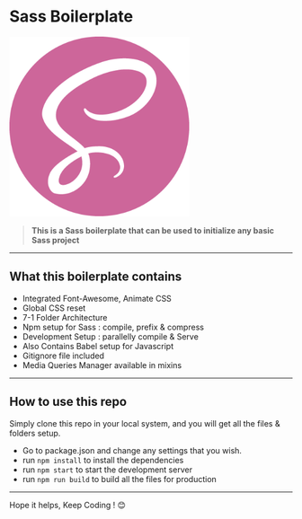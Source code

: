 # Sass Boilerplate

![Logo](./public/favicon.png)

> **This is a Sass boilerplate that can be used to initialize any basic Sass project**

---

## What this boilerplate contains

-  Integrated Font-Awesome, Animate CSS
-  Global CSS reset
-  7-1 Folder Architecture
-  Npm setup for Sass : compile, prefix & compress
-  Development Setup : parallelly compile & Serve
-  Also Contains Babel setup for Javascript
-  Gitignore file included
-  Media Queries Manager available in mixins

---

## How to use this repo

Simply clone this repo in your local system, and you will get all the files & folders setup.

-  Go to package.json and change any settings that you wish.
-  run `npm install` to install the dependencies
-  run `npm start` to start the development server
-  run `npm run build` to build all the files for production

---

Hope it helps, Keep Coding ! 😊
